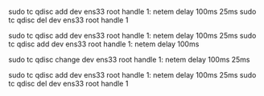 
sudo tc qdisc add dev ens33 root handle 1: netem delay 100ms 25ms
sudo tc qdisc del dev ens33 root handle 1

sudo tc qdisc add dev ens33 root handle 1: netem delay 100ms 25ms
sudo tc qdisc add dev ens33 root handle 1: netem delay 100ms

sudo tc qdisc change dev ens33 root handle 1: netem delay 100ms 25ms

sudo tc qdisc add dev ens33 root handle 1: netem delay 100ms 25ms
sudo tc qdisc del dev ens33 root handle 1


